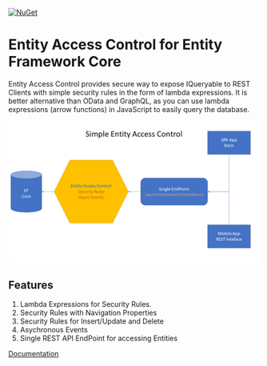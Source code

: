 [![NuGet](https://img.shields.io/nuget/v/NeuroSpeech.EntityAccessControl.svg?label=NuGet)](https://www.nuget.org/packages/NeuroSpeech.EntityAccessControl)

# Entity Access Control for Entity Framework Core
Entity Access Control provides secure way to expose IQueryable to REST Clients with simple security rules in the form of lambda expressions. It is better alternative than OData and GraphQL, as you can use lambda expressions (arrow functions) in JavaScript to easily query the database.

![Entity Acess Control](https://github.com/neurospeech/entity-access-control/blob/main/EntityAccessControl.png?raw=true)

## Features
1. Lambda Expressions for Security Rules.
2. Security Rules with Navigation Properties
3. Security Rules for Insert/Update and Delete
4. Asychronous Events
5. Single REST API EndPoint for accessing Entities

[Documentation](https://github.com/neurospeech/entity-access-control/wiki)
